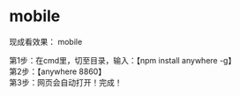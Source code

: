 # mobile
现成看效果： mobile<br/>

第1步：在cmd里，切至目录，输入：【npm install anywhere -g】<br/>
第2步：【anywhere 8860】<br/>
第3步：网页会自动打开！完成！<br/>
